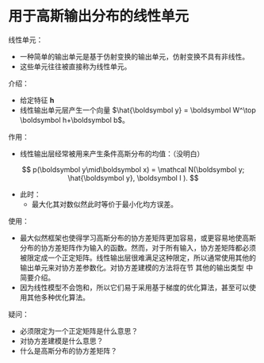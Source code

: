 

# 用于高斯输出分布的线性单元

线性单元：

- 一种简单的输出单元是基于仿射变换的输出单元，仿射变换不具有非线性。
- 这些单元往往被直接称为线性单元。

介绍：

- 给定特征 $\boldsymbol h$
- 线性输出单元层产生一个向量 $\hat{\boldsymbol y} = \boldsymbol W^\top \boldsymbol h+\boldsymbol b$。

作用：

- 线性输出层经常被用来产生条件高斯分布的均值：（没明白）

$$
p(\boldsymbol y\mid\boldsymbol x) = \mathcal N(\boldsymbol y; \hat{\boldsymbol y}, \boldsymbol I ).
$$

- 此时：
  - 最大化其对数似然此时等价于最小化均方误差。


使用：

- 最大似然框架也使得学习高斯分布的协方差矩阵更加容易，或更容易地使高斯分布的协方差矩阵作为输入的函数。然而，对于所有输入，协方差矩阵都必须被限定成一个正定矩阵。线性输出层很难满足这种限定，所以通常使用其他的输出单元来对协方差参数化。对协方差建模的方法将在节 其他的输出类型 中简要介绍。
- 因为线性模型不会饱和，所以它们易于采用基于梯度的优化算法，甚至可以使用其他多种优化算法。


疑问：

- 必须限定为一个正定矩阵是什么意思？
- 对协方差建模是什么意思？
- 什么是高斯分布的协方差矩阵？